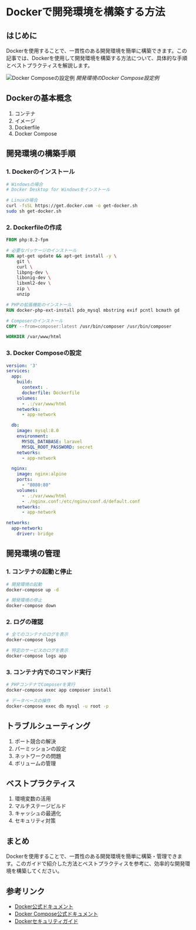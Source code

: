 # Dockerで開発環境を構築する方法

## はじめに

Dockerを使用することで、一貫性のある開発環境を簡単に構築できます。この記事では、Dockerを使用して開発環境を構築する方法について、具体的な手順とベストプラクティスを解説します。

![Docker Composeの設定例](/storage/posts/4/docker-compose.png)
*開発環境のDocker Compose設定例*

## Dockerの基本概念

1. コンテナ
2. イメージ
3. Dockerfile
4. Docker Compose

## 開発環境の構築手順

### 1. Dockerのインストール

```bash
# Windowsの場合
# Docker Desktop for Windowsをインストール

# Linuxの場合
curl -fsSL https://get.docker.com -o get-docker.sh
sudo sh get-docker.sh
```

### 2. Dockerfileの作成

```dockerfile
FROM php:8.2-fpm

# 必要なパッケージのインストール
RUN apt-get update && apt-get install -y \
    git \
    curl \
    libpng-dev \
    libonig-dev \
    libxml2-dev \
    zip \
    unzip

# PHPの拡張機能のインストール
RUN docker-php-ext-install pdo_mysql mbstring exif pcntl bcmath gd

# Composerのインストール
COPY --from=composer:latest /usr/bin/composer /usr/bin/composer

WORKDIR /var/www/html
```

### 3. Docker Composeの設定

```yaml
version: '3'
services:
  app:
    build:
      context: .
      dockerfile: Dockerfile
    volumes:
      - .:/var/www/html
    networks:
      - app-network

  db:
    image: mysql:8.0
    environment:
      MYSQL_DATABASE: laravel
      MYSQL_ROOT_PASSWORD: secret
    networks:
      - app-network

  nginx:
    image: nginx:alpine
    ports:
      - "8080:80"
    volumes:
      - .:/var/www/html
      - ./nginx.conf:/etc/nginx/conf.d/default.conf
    networks:
      - app-network

networks:
  app-network:
    driver: bridge
```

## 開発環境の管理

### 1. コンテナの起動と停止

```bash
# 開発環境の起動
docker-compose up -d

# 開発環境の停止
docker-compose down
```

### 2. ログの確認

```bash
# 全てのコンテナのログを表示
docker-compose logs

# 特定のサービスのログを表示
docker-compose logs app
```

### 3. コンテナ内でのコマンド実行

```bash
# PHPコンテナでComposerを実行
docker-compose exec app composer install

# データベースの操作
docker-compose exec db mysql -u root -p
```

## トラブルシューティング

1. ポート競合の解決
2. パーミッションの設定
3. ネットワークの問題
4. ボリュームの管理

## ベストプラクティス

1. 環境変数の活用
2. マルチステージビルド
3. キャッシュの最適化
4. セキュリティ対策

## まとめ

Dockerを使用することで、一貫性のある開発環境を簡単に構築・管理できます。このガイドで紹介した方法とベストプラクティスを参考に、効率的な開発環境を構築してください。

## 参考リンク

- [Docker公式ドキュメント](https://docs.docker.com/)
- [Docker Compose公式ドキュメント](https://docs.docker.com/compose/)
- [Dockerセキュリティガイド](https://docs.docker.com/engine/security/) 